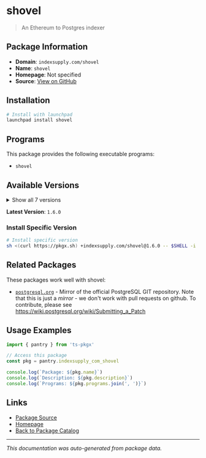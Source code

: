 # shovel

> An Ethereum to Postgres indexer

## Package Information

- **Domain**: `indexsupply.com/shovel`
- **Name**: `shovel`
- **Homepage**: Not specified
- **Source**: [View on GitHub](https://github.com/pkgxdev/pantry/tree/main/projects/indexsupply.com/shovel/package.yml)

## Installation

```bash
# Install with launchpad
launchpad install shovel
```

## Programs

This package provides the following executable programs:

- `shovel`

## Available Versions

<details>
<summary>Show all 7 versions</summary>

- `1.6.0`, `1.5.0`, `1.4.0`, `1.3.0`, `1.2.0`
- `1.1.0`, `1.0.0`

</details>

**Latest Version**: `1.6.0`

### Install Specific Version

```bash
# Install specific version
sh <(curl https://pkgx.sh) +indexsupply.com/shovel@1.6.0 -- $SHELL -i
```

## Related Packages

These packages work well with shovel:

- [`postgresql.org`](postgresqlorg.md) - Mirror of the official PostgreSQL GIT repository. Note that this is just a *mirror* - we don't work with pull requests on github. To contribute, please see https://wiki.postgresql.org/wiki/Submitting_a_Patch

## Usage Examples

```typescript
import { pantry } from 'ts-pkgx'

// Access this package
const pkg = pantry.indexsupply_com_shovel

console.log(`Package: ${pkg.name}`)
console.log(`Description: ${pkg.description}`)
console.log(`Programs: ${pkg.programs.join(', ')}`)
```

## Links

- [Package Source](https://github.com/pkgxdev/pantry/tree/main/projects/indexsupply.com/shovel/package.yml)
- [Homepage](#)
- [Back to Package Catalog](../package-catalog.md)

---

*This documentation was auto-generated from package data.*
